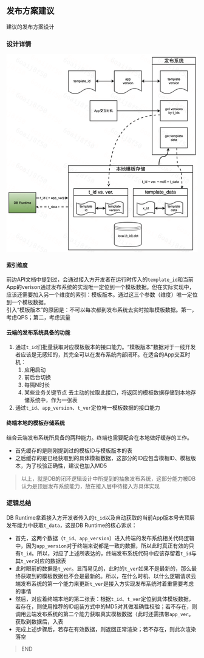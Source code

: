 ## 发布方案建议

建议的发布方案设计

### 设计详情

![how publish design](../assets/how_publish_design.png)

#### 索引维度

前边API文档中提到过，会通过接入方开发者在运行时传入的`template_id`和当前App的verison通过发布系统的实现唯一定位到一个模板数据。但在实际实现中，应该还需要加入另一个维度的索引：模板版本。通过这三个参数（维度）唯一定位到一个模板数据。
<br>
引入“模板版本”的原因是：不可以每次都到发布系统去实时拉取模板数据。第一，考虑QPS；第二，考虑流量

#### 云端的发布系统具备的功能

1. 通过`t_id`们批量获取对应模板版本的接口能力。“模板版本”数据对于一线开发者应该是无感知的，其完全可以在发布系统内部闭环。在适合的App交互时机：
   1. 应用启动
   2. 前后台切换
   3. 每隔N时长
   4. 某些业务关键节点
   去主动的拉取此接口，将返回的模板数据存储到本地存储系统中，作为一张表
2. 通过`t_id`、`app_version`、`t_ver`定位唯一模板数据的接口能力

#### 终端本地的模板存储系统

结合云端发布系统所具备的两种能力。终端也需要配合在本地做好缓存的工作。
<br>
- 首先缓存的是刚刚提到过的模板ID与模板版本的表
- 之后缓存的是已经获取到的具体模板数据，这部分的ID应包含模板ID、模板版本，为了校验正确性，建议也加入MD5

> 以上，就是DB的闭环逻辑设计中所提到的抽象发布系统，这部分能力被DB认为是顶层发布系统能力，放在接入层中待接入方具体实现

### 逻辑总结

DB Runtime拿着接入方开发者传入的`t_id`以及自动获取的当前App版本号去顶层发布能力中获取`t_data`，这是DB Runtime的核心诉求：
- 首先，这两个数据（`t_id`、`app_version`）进入终端的发布系统相关代码逻辑中，因为`app_version`对于终端来说都是一致的数据，所以此时真正有效的只有`t_id`。所以，对应了上述所表达的，终端发布系统代码中应该存留着`t_id`与其`t_ver`对应的数据表
- 此时眼前的数据是`t_ver`。显而易见的，此时的`t_ver`如果不是最新的，那么最终获取到的模板数据也不会是最新的。所以，在什么时机、以什么逻辑请求云端发布系统的第一个能力来更新`t_ver`是接入方实现发布系统时着重需要考虑的事情
- 然后，对应着终端本地的第二张表：根据`t_id`、`t_ver`定位到具体模板数据，若存在，则使用推荐的ID组装方式中的MD5对其做准确性校验；若不存在，则调用云端发布系统的第二个能力获取真实模板数据（此时还需携带`app_ver`。获取到数据后，入表
- 完成上述步骤后，若存在有效数据，则返回正常渲染；若不存在，则此次渲染落空

> END